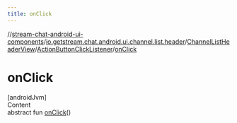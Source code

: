 ```yaml
---
title: onClick
---
```

//[stream-chat-android-ui-components](../../../../index.md)/[io.getstream.chat.android.ui.channel.list.header](../../index.md)/[ChannelListHeaderView](../index.md)/[ActionButtonClickListener](index.md)/[onClick](onClick.md)



# onClick  
[androidJvm]  
Content  
abstract fun [onClick](onClick.md)()  



